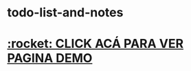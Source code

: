 # todo-list-and-notes

<h1><a href="https://todo-list-and-notes.herokuapp.com/">:rocket: CLICK ACÁ PARA VER PAGINA DEMO</a></h1>
